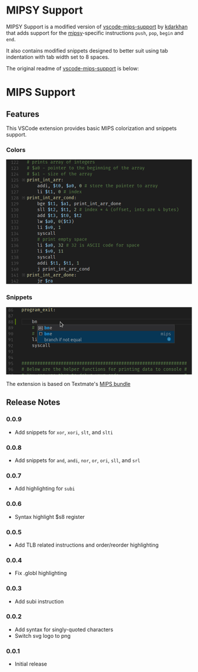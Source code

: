 # MIPSY Support

MIPSY Support is a modified version of [vscode-mips-support](https://github.com/kdarkhan/vscode-mips-support) by [kdarkhan](https://github.com/kdarkhan) that adds support for the [mipsy](https://github.com/insou22/mipsy)-specific instructions `push`, `pop`, `begin` and `end`.

It also contains modified snippets designed to better suit using tab indentation with tab width set to 8 spaces.

The original readme of [vscode-mips-support](https://github.com/kdarkhan/vscode-mips-support) is below:

# MIPS Support

## Features
This VSCode extension provides basic MIPS colorization and snippets support.

### Colors
![colors](images/vscode-mips-colors.png)

### Snippets
![snippets](images/vscode-mips-snippets.png)

The extension is based on Textmate's [MIPS bundle](https://github.com/textmate/mips.tmbundle)

## Release Notes

### 0.0.9

* Add snippets for `xor`, `xori`, `slt`, and `slti`

### 0.0.8

* Add snippets for `and`, `andi`, `nor`, `or`, `ori`, `sll`, and `srl`

### 0.0.7

* Add highlighting for `subi`

### 0.0.6

* Syntax highlight $s8 register

### 0.0.5

* Add TLB related instructions and order/reorder highlighting

### 0.0.4

* Fix .globl highlighting

### 0.0.3

* Add subi instruction

### 0.0.2

* Add syntax for singly-quoted characters
* Switch svg logo to png

### 0.0.1

* Initial release
